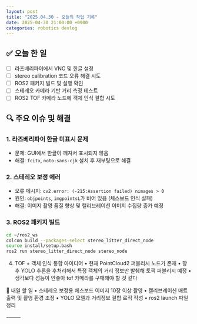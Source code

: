 ```yaml
---
layout: post
title: "2025.04.30 - 오늘의 작업 기록"
date: 2025-04-30 21:00:00 +0900
categories: robotics devlog
---
```


## ✅ 오늘 한 일

- [ ] 라즈베리파이에서 VNC 및 한글 설정
- [ ] stereo calibration 코드 오류 해결 시도
- [ ] ROS2 패키지 빌드 및 실행 확인
- [ ] 스테레오 카메라 기반 거리 측정 테스트
- [ ] ROS2 TOF 카메라 노드에 객체 인식 결합 시도

## 🔍 주요 이슈 및 해결

### 1. 라즈베리파이 한글 미표시 문제
- 문제: GUI에서 한글이 깨져서 표시되지 않음
- 해결: `fcitx`, `noto-sans-cjk` 설치 후 재부팅으로 해결

### 2. 스테레오 보정 에러
- 오류 메시지: `cv2.error: (-215:Assertion failed) nimages > 0`
- 원인: `objpoints`, `imgpointsL`가 비어 있음 (체스보드 인식 실패)
- 해결: 이미지 촬영 품질 향상 및 캘리브레이션 이미지 수집량 증가 예정

### 3. ROS2 패키지 빌드
```bash
cd ~/ros2_ws
colcon build --packages-select stereo_litter_direct_node
source install/setup.bash
ros2 run stereo_litter_direct_node stereo_node
```

4. TOF + 객체 인식 통합 아이디어
	•	현재 PointCloud2 퍼블리시 노드가 존재
	•	향후 YOLO 추론을 후처리해서 특정 객체의 거리 정보만 발췌해 토픽 퍼블리시 예정
  • 생각보다 성능이 안좋아 tof 카메라를 구매해야 할 것 같다

📝 내일 할 일
	•	스테레오 보정용 체스보드 이미지 10장 이상 촬영
	•	캘리브레이션 매트 출력 및 촬영 환경 조정
	•	YOLO 모델과 거리정보 결합 로직 작성
	•	ros2 launch 파일 정리

⸻
